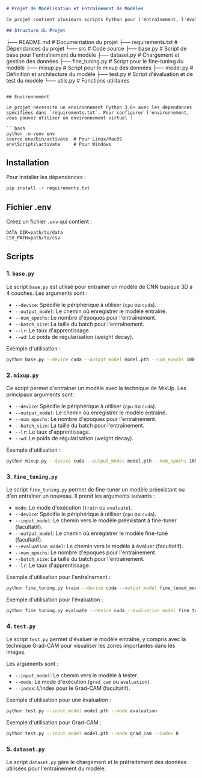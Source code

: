 ```markdown
# Projet de Modélisation et Entraînement de Modèles

Ce projet contient plusieurs scripts Python pour l'entraînement, l'évaluation et la gestion de modèles de machine learning. Il est structuré pour permettre une utilisation flexible avec différents arguments en ligne de commande.

## Structure du Projet

```
├── README.md           # Documentation du projet
├── requirements.txt    # Dépendances du projet
└── src                 # Code source
    ├── base.py         # Script de base pour l'entraînement du modèle
    ├── dataset.py      # Chargement et gestion des données
    ├── fine_tuning.py  # Script pour le fine-tuning du modèle
    ├── mixup.py        # Script pour le mixup des données
    ├── model.py        # Définition et architecture du modèle
    ├── test.py         # Script d'évaluation et de test du modèle
    └── utils.py        # Fonctions utilitaires
```

## Environnement

Le projet nécessite un environnement Python 3.6+ avec les dépendances spécifiées dans `requirements.txt`. Pour configurer l'environnement, vous pouvez utiliser un environnement virtuel :

```bash
python -m venv env
source env/bin/activate  # Pour Linux/MacOS
env\Scripts\activate     # Pour Windows
```

## Installation

Pour installer les dépendances :

```bash
pip install -r requirements.txt
```

## Fichier .env

Créez un fichier `.env` qui contient :

```
DATA_DIR=path/to/data
CSV_PATH=path/to/csv
```

## Scripts

### 1. `base.py`

Le script `base.py` est utilisé pour entraîner un modèle de CNN basique 3D à 4 couches. Les arguments sont :

- `--device`: Spécifie le périphérique à utiliser (`cpu` ou `cuda`).
- `--output_model`: Le chemin où enregistrer le modèle entraîné.
- `--num_epochs`: Le nombre d'époques pour l'entraînement.
- `--batch_size`: La taille du batch pour l'entraînement.
- `--lr`: Le taux d'apprentissage.
- `--wd`: Le poids de régularisation (weight decay).

Exemple d'utilisation :

```bash
python base.py --device cuda --output_model model.pth --num_epochs 100 --batch_size 32 --lr 1e-4 --wd 1e-5
```

### 2. `mixup.py`

Ce script permet d'entraîner un modèle avec la technique de MixUp. Les principaux arguments sont :

- `--device`: Spécifie le périphérique à utiliser (`cpu` ou `cuda`).
- `--output_model`: Le chemin où enregistrer le modèle entraîné.
- `--num_epochs`: Le nombre d'époques pour l'entraînement.
- `--batch_size`: La taille du batch pour l'entraînement.
- `--lr`: Le taux d'apprentissage.
- `--wd`: Le poids de régularisation (weight decay).

Exemple d'utilisation :

```bash
python mixup.py --device cuda --output_model model.pth --num_epochs 100 --batch_size 32 --lr 1e-4 --wd 1e-5
```

### 3. `fine_tuning.py`

Le script `fine_tuning.py` permet de fine-tuner un modèle préexistant ou d'en entraîner un nouveau. Il prend les arguments suivants :

- `mode`: Le mode d'exécution (`train` ou `evaluate`).
- `--device`: Spécifie le périphérique à utiliser (`cpu` ou `cuda`).
- `--input_model`: Le chemin vers le modèle préexistant à fine-tuner (facultatif).
- `--output_model`: Le chemin où enregistrer le modèle fine-tuné (facultatif).
- `--evaluation_model`: Le chemin vers le modèle à évaluer (facultatif).
- `--num_epochs`: Le nombre d'époques pour l'entraînement.
- `--batch_size`: La taille du batch pour l'entraînement.
- `--lr`: Le taux d'apprentissage.

Exemple d'utilisation pour l'entraînement :

```bash
python fine_tuning.py train --device cuda --output_model fine_tuned_model.pth --num_epochs 10 --batch_size 32 --lr 1e-5
```

Exemple d'utilisation pour l'évaluation :

```bash
python fine_tuning.py evaluate --device cuda --evaluation_model fine_tuned_model.pth
```

### 4. `test.py`

Le script `test.py` permet d'évaluer le modèle entraîné, y compris avec la technique Grad-CAM pour visualiser les zones importantes dans les images.

Les arguments sont :

- `--input_model`: Le chemin vers le modèle à tester.
- `--mode`: Le mode d'exécution (`grad_cam` ou `evaluation`).
- `--index`: L'index pour le Grad-CAM (facultatif).

Exemple d'utilisation pour une évaluation :

```bash
python test.py --input_model model.pth --mode evaluation
```

Exemple d'utilisation pour Grad-CAM :

```bash
python test.py --input_model model.pth --mode grad_cam --index 0
```

### 5. `dataset.py`

Le script `dataset.py` gère le chargement et le prétraitement des données utilisées pour l'entraînement du modèle.
```
